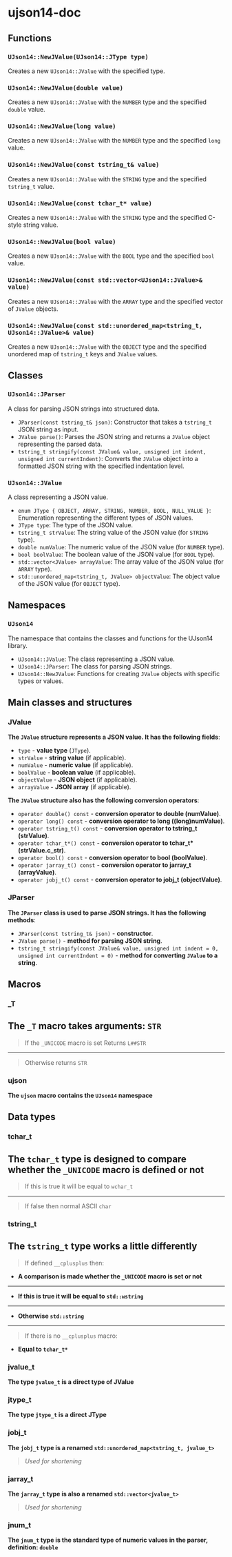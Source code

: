 # ujson14-doc

## Functions

### `UJson14::NewJValue(UJson14::JType type)`

Creates a new `UJson14::JValue` with the specified type.

### `UJson14::NewJValue(double value)`

Creates a new `UJson14::JValue` with the `NUMBER` type and the specified `double` value.

### `UJson14::NewJValue(long value)`

Creates a new `UJson14::JValue` with the `NUMBER` type and the specified `long` value.

### `UJson14::NewJValue(const tstring_t& value)`

Creates a new `UJson14::JValue` with the `STRING` type and the specified `tstring_t` value.

### `UJson14::NewJValue(const tchar_t* value)`

Creates a new `UJson14::JValue` with the `STRING` type and the specified C-style string value.

### `UJson14::NewJValue(bool value)`

Creates a new `UJson14::JValue` with the `BOOL` type and the specified `bool` value.

### `UJson14::NewJValue(const std::vector<UJson14::JValue>& value)`

Creates a new `UJson14::JValue` with the `ARRAY` type and the specified vector of `JValue` objects.

### `UJson14::NewJValue(const std::unordered_map<tstring_t, UJson14::JValue>& value)`

Creates a new `UJson14::JValue` with the `OBJECT` type and the specified unordered map of `tstring_t` keys and `JValue` values.

## Classes

### `UJson14::JParser`

A class for parsing JSON strings into structured data.

- `JParser(const tstring_t& json)`: Constructor that takes a `tstring_t` JSON string as input.
- `JValue parse()`: Parses the JSON string and returns a `JValue` object representing the parsed data.
- `tstring_t stringify(const JValue& value, unsigned int indent, unsigned int currentIndent)`: Converts the `JValue` object into a formatted JSON string with the specified indentation level.

### `UJson14::JValue`

A class representing a JSON value.

- `enum JType { OBJECT, ARRAY, STRING, NUMBER, BOOL, NULL_VALUE }`: Enumeration representing the different types of JSON values.
- `JType type`: The type of the JSON value.
- `tstring_t strValue`: The string value of the JSON value (for `STRING` type).
- `double numValue`: The numeric value of the JSON value (for `NUMBER` type).
- `bool boolValue`: The boolean value of the JSON value (for `BOOL` type).
- `std::vector<JValue> arrayValue`: The array value of the JSON value (for `ARRAY` type).
- `std::unordered_map<tstring_t, JValue> objectValue`: The object value of the JSON value (for `OBJECT` type).

## Namespaces

### `UJson14`

The namespace that contains the classes and functions for the UJson14 library.

- `UJson14::JValue`: The class representing a JSON value.
- `UJson14::JParser`: The class for parsing JSON strings.
- `UJson14::NewJValue`: Functions for creating `JValue` objects with specific types or values.


## Main classes and structures

### JValue

**The `JValue` structure represents a JSON value. It has the following fields**:

- `type` - **value type** (`JType`).
- `strValue` - **string value** (if applicable).
- `numValue` - **numeric value** (if applicable).
- `boolValue` - **boolean value** (if applicable).
- `objectValue` - **JSON object** (if applicable).
- `arrayValue` - **JSON array** (if applicable).

**The `JValue` structure also has the following conversion operators**:

- `operator double() const` - **conversion operator to double (numValue)**.
- `operator long() const` - **conversion operator to long ((long)numValue)**.
- `operator tstring_t() const` - **conversion operator to tstring_t (strValue)**.
- `operator tchar_t*() const` - **conversion operator to tchar_t\* (strValue.c_str)**.
- `operator bool() const` - **conversion operator to bool (boolValue)**.
- `operator jarray_t() const` - **conversion operator to jarray_t (arrayValue)**.
- `operator jobj_t() const` - **conversion operator to jobj_t (objectValue)**.

### JParser

**The `JParser` class is used to parse JSON strings. It has the following methods**:

- `JParser(const tstring_t& json)` - **constructor**.
- `JValue parse()` - **method for parsing JSON string**.
- `tstring_t stringify(const JValue& value, unsigned int indent = 0, unsigned int currentIndent = 0)` - **method for converting `JValue` to a string**.

## Macros
### _T

**The `_T` macro takes arguments: `STR`**
---
> If the `_UNICODE` macro is set
     Returns `L##STR`
---
> Otherwise returns `STR`

### ujson

**The `ujson` macro contains the `UJson14` namespace**

## Data types
### tchar_t

**The `tchar_t` type is designed to compare whether the `_UNICODE` macro is defined or not**
---
> If this is true it will be equal to `wchar_t`
---
> If false then normal ASCII `char`

### tstring_t

**The `tstring_t` type works a little differently**
---
> If defined `__cplusplus` then:
- **A comparison is made whether the `_UNICODE` macro is set or not**
---
- **If this is true it will be equal to `std::wstring`**
---
- **Otherwise `std::string`**
---
> If there is no `__cplusplus` macro:
- **Equal to `tchar_t*`**

### jvalue_t

**The type `jvalue_t` is a direct type of JValue**

### jtype_t

**The type `jtype_t` is a direct JType**

### jobj_t

**The `jobj_t` type is a renamed `std::unordered_map<tstring_t, jvalue_t>`**
> *Used for shortening*

### jarray_t

**The `jarray_t` type is also a renamed `std::vector<jvalue_t>`**
> *Used for shortening*

### jnum_t

**The `jnum_t` type is the standard type of numeric values in the parser, definition: `double`**
